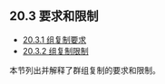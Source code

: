 ## 20.3 要求和限制

- [20.3.1 组复制要求](./20.03.01.组复制要求.md)
- [20.3.2 组复制限制](./20.03.02.组复制限制.md)

本节列出并解释了群组复制的要求和限制。